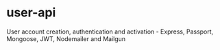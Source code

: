 # user-api
User account creation, authentication and activation - Express, Passport, Mongoose, JWT, Nodemailer and Mailgun
